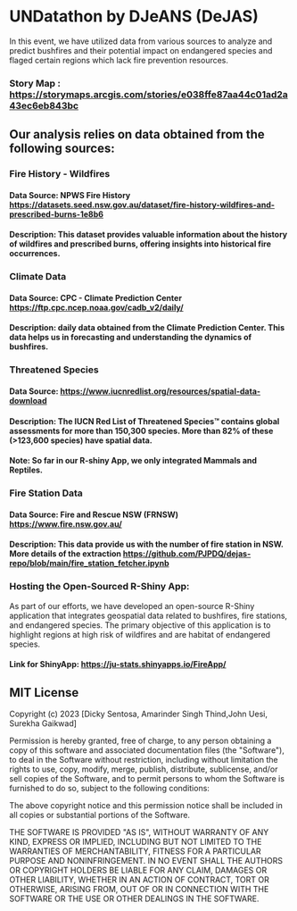 # UNDatathon by DJeANS (DeJAS)

In this event, we have utilized data from various sources to analyze and predict bushfires and their potential impact on endangered species and flaged certain regions which lack fire prevention resources.

### Story Map : https://storymaps.arcgis.com/stories/e038ffe87aa44c01ad2a43ec6eb843bc 

## Our analysis relies on data obtained from the following sources:

### Fire History - Wildfires
#### Data Source: NPWS Fire History https://datasets.seed.nsw.gov.au/dataset/fire-history-wildfires-and-prescribed-burns-1e8b6 
#### Description: This dataset provides valuable information about the history of wildfires and prescribed burns, offering insights into historical fire occurrences.


### Climate Data
#### Data Source: CPC - Climate Prediction Center  https://ftp.cpc.ncep.noaa.gov/cadb_v2/daily/ 
#### Description: daily data obtained from the Climate Prediction Center. This data helps us in forecasting and understanding the dynamics of bushfires. 

### Threatened Species 
#### Data Source: https://www.iucnredlist.org/resources/spatial-data-download
#### Description: The IUCN Red List of Threatened Species™ contains global assessments for more than 150,300 species. More than 82% of these (>123,600 species) have spatial data.
#### Note: So far in our R-shiny App, we only integrated Mammals and Reptiles.

### Fire Station Data
#### Data Source: Fire and Rescue NSW (FRNSW) https://www.fire.nsw.gov.au/ 
#### Description: This data provide us with the number of fire station in NSW. More details of the extraction https://github.com/PJPDQ/dejas-repo/blob/main/fire_station_fetcher.ipynb 


### Hosting the Open-Sourced R-Shiny App:
As part of our efforts, we have developed an open-source R-Shiny application that integrates geospatial data related to bushfires, fire stations, and endangered species. The primary objective of this application is to highlight regions at high risk of wildfires and are habitat of endangered species.

#### Link for ShinyApp: https://ju-stats.shinyapps.io/FireApp/

## MIT License

Copyright (c) 2023 [Dicky Sentosa, Amarinder Singh Thind,John Uesi, Surekha Gaikwad]

Permission is hereby granted, free of charge, to any person obtaining a copy of this software and associated documentation files (the "Software"), to deal in the Software without restriction, including without limitation the rights to use, copy, modify, merge, publish, distribute, sublicense, and/or sell copies of the Software, and to permit persons to whom the Software is furnished to do so, subject to the following conditions:

The above copyright notice and this permission notice shall be included in all copies or substantial portions of the Software.

THE SOFTWARE IS PROVIDED "AS IS", WITHOUT WARRANTY OF ANY KIND, EXPRESS OR IMPLIED, INCLUDING BUT NOT LIMITED TO THE WARRANTIES OF MERCHANTABILITY, FITNESS FOR A PARTICULAR PURPOSE AND NONINFRINGEMENT. IN NO EVENT SHALL THE AUTHORS OR COPYRIGHT HOLDERS BE LIABLE FOR ANY CLAIM, DAMAGES OR OTHER LIABILITY, WHETHER IN AN ACTION OF CONTRACT, TORT OR OTHERWISE, ARISING FROM, OUT OF OR IN CONNECTION WITH THE SOFTWARE OR THE USE OR OTHER DEALINGS IN THE SOFTWARE.


